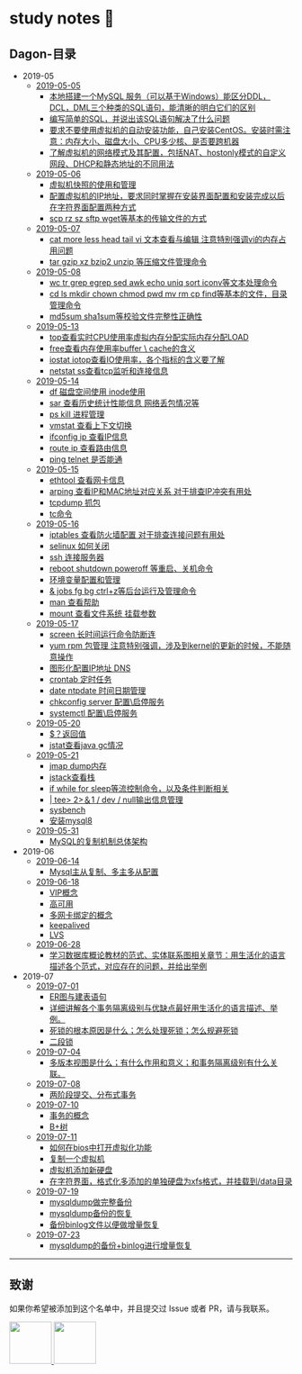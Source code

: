 #  study notes 📘

## Dagon-目录

- 2019-05
    - [2019-05-05](https://github.com/Dagon0577/notes/blob/master/studyNotes/2019-05/2019-05-05/DRDS-2019-05-05.md)
        - [本地搭建一个MySQL 服务（可以基于Windows）能区分DDL，DCL，DML三个种类的SQL语句，能清晰的明白它们的区别](https://github.com/Dagon0577/notes/blob/master/studyNotes/2019-05/2019-05-05/DRDS-2019-05-05.md#搭建MySQL服务，区分DDL,DCL,DML)  
        - [编写简单的SQL，并说出该SQL语句解决了什么问题](https://github.com/Dagon0577/notes/blob/master/studyNotes/2019-05/2019-05-05/DRDS-2019-05-05.md#编写简单的SQL，并说出该SQL语句解决了什么问题)  
        - [要求不要使用虚拟机的自动安装功能，自己安装CentOS。安装时需注意：内存大小、磁盘大小、CPU多少核、是否要跨机器](https://github.com/Dagon0577/notes/blob/master/studyNotes/2019-05/2019-05-05/DRDS-2019-05-05.md#安装虚拟机与CentOS)  
        - [了解虚拟机的网络模式及其配置，包括NAT、hostonly模式的自定义网段、DHCP和静态地址的不同用法](https://github.com/Dagon0577/notes/blob/master/studyNotes/2019-05/2019-05-05/DRDS-2019-05-05.md#了解虚拟机的网络模式及其配置)
    - [2019-05-06](https://github.com/Dagon0577/notes/blob/master/studyNotes/2019-05/2019-05-06/DRDS-2019-05-06.md)
        - [虚拟机快照的使用和管理](https://github.com/Dagon0577/notes/blob/master/studyNotes/2019-05/2019-05-06/DRDS-2019-05-06.md#虚拟机快照的使用和管理)
        - [配置虚拟机的IP地址，要求同时掌握在安装界面配置和安装完成以后在字符界面配置两种方式](https://github.com/Dagon0577/notes/blob/master/studyNotes/2019-05/2019-05-06/DRDS-2019-05-06.md#虚拟机ip地址配置)
        - [scp rz sz sftp wget等基本的传输文件的方式](https://github.com/Dagon0577/notes/blob/master/studyNotes/2019-05/2019-05-06/DRDS-2019-05-06.md#Linux传输文件)
    - [2019-05-07](https://github.com/Dagon0577/notes/blob/master/studyNotes/2019-05/2019-05-07/DRDS-2019-05-07.md)
        - [cat more less head tail vi 文本查看与编辑 注意特别强调vi的内存占用问题](https://github.com/Dagon0577/notes/blob/master/studyNotes/2019-05/2019-05-07/DRDS-2019-05-07.md#文本查看与编辑)
        - [tar gzip xz bzip2 unzip 等压缩文件管理命令](https://github.com/Dagon0577/notes/blob/master/studyNotes/2019-05/2019-05-07/DRDS-2019-05-07.md#压缩文件管理命令)
    - [2019-05-08](https://github.com/Dagon0577/notes/blob/master/studyNotes/2019-05/2019-05-08/DRDS-2019-05-08.md)
        - [wc tr grep egrep sed awk echo uniq sort iconv等文本处理命令](https://github.com/Dagon0577/notes/blob/master/studyNotes/2019-05/2019-05-08/DRDS-2019-05-08.md#文本处理命令)
        - [cd ls mkdir chown chmod pwd mv rm cp find等基本的文件，目录管理命令](https://github.com/Dagon0577/notes/blob/master/studyNotes/2019-05/2019-05-08/DRDS-2019-05-08.md#目录管理命令)
        - [md5sum sha1sum等校验文件完整性正确性](https://github.com/Dagon0577/notes/blob/master/studyNotes/2019-05/2019-05-08/DRDS-2019-05-08.md#校验文件完整性)
    - [2019-05-13](https://github.com/Dagon0577/notes/blob/master/studyNotes/2019-05/2019-05-13/DRDS-2019-05-13.md)
        - [top查看实时CPU使用率虚拟内存分配实际内存分配LOAD](https://github.com/Dagon0577/notes/blob/master/studyNotes/2019-05/2019-05-13/DRDS-2019-05-13.md#查看实时CPU使用率,虚拟内存分配,实际内存分配)
        - [free查看内存使用率buffer \ cache的含义](https://github.com/Dagon0577/notes/blob/master/studyNotes/2019-05/2019-05-13/DRDS-2019-05-13.md#查看内存使用率，buffer%5Ccache的含义)
        - [iostat iotop查看IO使用率，各个指标的含义要了解](https://github.com/Dagon0577/notes/blob/master/studyNotes/2019-05/2019-05-13/DRDS-2019-05-13.md#查看IO使用率)
        - [netstat ss查看tcp监听和连接信息](https://github.com/Dagon0577/notes/blob/master/studyNotes/2019-05/2019-05-13/DRDS-2019-05-13.md#查看tcp监听和连接信息)
    - [2019-05-14](https://github.com/Dagon0577/notes/blob/master/studyNotes/2019-05/2019-05-14/DRDS-2019-05-14.md)
        - [df 磁盘空间使用 inode使用](https://github.com/Dagon0577/notes/blob/master/studyNotes/2019-05/2019-05-14/DRDS-2019-05-14.md#磁盘空间使用)
        - [sar 查看历史统计性能信息 网络丢包情况等](https://github.com/Dagon0577/notes/blob/master/studyNotes/2019-05/2019-05-14/DRDS-2019-05-14.md#查看历史统计性能信息)
        - [ps kill 进程管理](https://github.com/Dagon0577/notes/blob/master/studyNotes/2019-05/2019-05-14/DRDS-2019-05-14.md#进程管理)
        - [vmstat 查看上下文切换](https://github.com/Dagon0577/notes/blob/master/studyNotes/2019-05/2019-05-14/DRDS-2019-05-14.md#查看上下文切换)
        - [ifconfig ip 查看IP信息](https://github.com/Dagon0577/notes/blob/master/studyNotes/2019-05/2019-05-14/DRDS-2019-05-14.md#查看IP信息)
        - [route ip 查看路由信息](https://github.com/Dagon0577/notes/blob/master/studyNotes/2019-05/2019-05-14/DRDS-2019-05-14.md#查看路由信息)
        - [ping telnet 是否能通](https://github.com/Dagon0577/notes/blob/master/studyNotes/2019-05/2019-05-14/DRDS-2019-05-14.md#ping/telnet)
    - [2019-05-15](https://github.com/Dagon0577/notes/blob/master/studyNotes/2019-05/2019-05-15/DRDS-2019-05-15.md)
        - [ethtool 查看网卡信息](https://github.com/Dagon0577/notes/blob/master/studyNotes/2019-05/2019-05-15/DRDS-2019-05-15.md#查看网卡信息)
        - [arping 查看IP和MAC地址对应关系 对于排查IP冲突有用处](https://github.com/Dagon0577/notes/blob/master/studyNotes/2019-05/2019-05-15/DRDS-2019-05-15.md#查看IP和MAC地址对应关系)
        - [tcpdump 抓包](https://github.com/Dagon0577/notes/blob/master/studyNotes/2019-05/2019-05-15/DRDS-2019-05-15.md#抓包)
        - [tc命令](https://github.com/Dagon0577/notes/blob/master/studyNotes/2019-05/2019-05-15/DRDS-2019-05-15.md#tc命令)
    - [2019-05-16](https://github.com/Dagon0577/notes/blob/master/studyNotes/2019-05/2019-05-16/DRDS-2019-05-16.md)
        - [iptables 查看防火墙配置 对于排查连接问题有用处](https://github.com/Dagon0577/notes/blob/master/studyNotes/2019-05/2019-05-16/DRDS-2019-05-16.md#查看防火墙配置)
        - [selinux 如何关闭](https://github.com/Dagon0577/notes/blob/master/studyNotes/2019-05/2019-05-16/DRDS-2019-05-16.md#如何关闭selinux)
        - [ssh 连接服务器](https://github.com/Dagon0577/notes/blob/master/studyNotes/2019-05/2019-05-16/DRDS-2019-05-16.md#ssh连接服务器)
        - [reboot shutdown poweroff 等重启、关机命令](https://github.com/Dagon0577/notes/blob/master/studyNotes/2019-05/2019-05-16/DRDS-2019-05-16.md#重启、关机命令)
        - [环境变量配置和管理](https://github.com/Dagon0577/notes/blob/master/studyNotes/2019-05/2019-05-16/DRDS-2019-05-16.md#环境变量配置和管理)
        - [& jobs fg bg ctrl+z等后台运行及管理命令](https://github.com/Dagon0577/notes/blob/master/studyNotes/2019-05/2019-05-16/DRDS-2019-05-16.md#后台运行及管理命令)
        - [man 查看帮助](https://github.com/Dagon0577/notes/blob/master/studyNotes/2019-05/2019-05-16/DRDS-2019-05-16.md#查看帮助)
        - [mount 查看文件系统 挂载参数](https://github.com/Dagon0577/notes/blob/master/studyNotes/2019-05/2019-05-16/DRDS-2019-05-16.md#查看文件系统)
    - [2019-05-17](https://github.com/Dagon0577/notes/blob/master/studyNotes/2019-05/2019-05-17/DRDS-2019-05-17.md)
        - [screen 长时间运行命令防断连](https://github.com/Dagon0577/notes/blob/master/studyNotes/2019-05/2019-05-17/DRDS-2019-05-17.md#长时间运行命令防断连)
        - [yum rpm 包管理 注意特别强调，涉及到kernel的更新的时候，不能随意操作](https://github.com/Dagon0577/notes/blob/master/studyNotes/2019-05/2019-05-17/DRDS-2019-05-17.md#包管理)
        - [图形化配置IP地址 DNS](https://blog.csdn.net/qq_37777208/article/details/82354227)
        - [crontab 定时任务](https://github.com/Dagon0577/notes/blob/master/studyNotes/2019-05/2019-05-17/DRDS-2019-05-17.md#定时任务)
        - [date ntpdate 时间日期管理](https://github.com/Dagon0577/notes/blob/master/studyNotes/2019-05/2019-05-17/DRDS-2019-05-17.md#时间日期管理)
        - [chkconfig server 配置\启停服务](https://github.com/Dagon0577/notes/blob/master/studyNotes/2019-05/2019-05-17/DRDS-2019-05-17.md#chkconfig)
        - [systemctl 配置\启停服务](https://github.com/Dagon0577/notes/blob/master/studyNotes/2019-05/2019-05-17/DRDS-2019-05-17.md#配置\启停服务)
    - [2019-05-20](https://github.com/Dagon0577/notes/blob/master/studyNotes/2019-05/2019-05-20/DRDS-2019-05-20.md)
        - [$？返回值](https://github.com/Dagon0577/notes/blob/master/studyNotes/2019-05/2019-05-20/DRDS-2019-05-20.md#返回值)
        - [jstat查看java gc情况](https://github.com/Dagon0577/notes/blob/master/studyNotes/2019-05/2019-05-20/DRDS-2019-05-20.md#jstat命令使用)
    - [2019-05-21](https://github.com/Dagon0577/notes/blob/master/studyNotes/2019-05/2019-05-21/DRDS-2019-05-21.md)
        - [jmap dump内存](https://github.com/Dagon0577/notes/blob/master/studyNotes/2019-05/2019-05-21/DRDS-2019-05-21.md#dump内存)
        - [jstack查看栈](https://github.com/Dagon0577/notes/blob/master/studyNotes/2019-05/2019-05-21/DRDS-2019-05-21.md#查看栈)
        - [if while for sleep等流控制命令，以及条件判断相关](https://github.com/Dagon0577/notes/blob/master/studyNotes/2019-05/2019-05-21/DRDS-2019-05-21.md#流控制命令)
        - [| tee> 2>＆1 / dev / null输出信息管理](https://github.com/Dagon0577/notes/blob/master/studyNotes/2019-05/2019-05-21/DRDS-2019-05-21.md#输出信息管理)
        - [sysbench](https://github.com/Dagon0577/notes/blob/master/studyNotes/2019-05/2019-05-21/DRDS-2019-05-21.md#sysbench)
        - [安装mysql8](https://www.cnblogs.com/wlwl/p/9686809.html)
    - [2019-05-31](https://github.com/Dagon0577/notes/blob/master/studyNotes/2019-05/2019-05-31/DRDS-2019-05-31.md)
        - [MySQL的复制机制总体架构](https://github.com/Dagon0577/notes/blob/master/studyNotes/2019-05/2019-05-31/DRDS-2019-05-31.md#MySQL的复制机制总体架构)
- 2019-06
    - [2019-06-14](https://github.com/Dagon0577/notes/blob/master/studyNotes/2019-06/2019-06-14/DRDS-2019-06-14.md)
        - [Mysql主从复制、多主多从配置](https://github.com/Dagon0577/notes/blob/master/studyNotes/2019-06/2019-06-14/DRDS-2019-06-14.md#Mysql主从复制、多主多从配置)
    - [2019-06-18](https://github.com/Dagon0577/notes/blob/master/studyNotes/2019-06/2019-06-18/DRDS-2019-06-18.md)
        - [VIP概念](https://github.com/Dagon0577/notes/blob/master/studyNotes/2019-06/2019-06-18/DRDS-2019-06-18.md#VIP概念)
        - [高可用](https://github.com/Dagon0577/notes/blob/master/studyNotes/2019-06/2019-06-18/DRDS-2019-06-18.md#高可用)
        - [多网卡绑定的概念](https://github.com/Dagon0577/notes/blob/master/studyNotes/2019-06/2019-06-18/DRDS-2019-06-18.md#多网卡绑定的概念)
        - [keepalived](https://github.com/Dagon0577/notes/blob/master/studyNotes/2019-06/2019-06-18/DRDS-2019-06-18.md#keepalived)
        - [LVS](https://blog.csdn.net/weixin_40470303/article/details/80541639)
    - [2019-06-28](https://github.com/Dagon0577/notes/blob/master/studyNotes/2019-06/2019-06-28/DRDS-2019-06-28.md)
        - [学习数据库概论教材的范式、实体联系图相关章节：用生活化的语言描述各个范式，对应存在的问题，并给出举例](https://github.com/Dagon0577/notes/blob/master/studyNotes/2019-06/2019-06-28/DRDS-2019-06-28.md#范式)
- 2019-07
    - [2019-07-01](https://github.com/Dagon0577/notes/blob/master/studyNotes/2019-07/2019-07-01/DRDS-2019-07-01.md)
        - [ER图与建表语句](https://github.com/Dagon0577/notes/blob/master/studyNotes/2019-07/2019-07-01/DRDS-2019-07-01.md#ER图与建表语句)
        - [详细讲解各个事务隔离级别与优缺点最好用生活化的语言描述、举例。](https://github.com/Dagon0577/notes/blob/master/studyNotes/2019-07/2019-07-01/DRDS-2019-07-01.md#事务隔离级别)
        - [死锁的根本原因是什么；怎么处理死锁；怎么规避死锁](https://github.com/Dagon0577/notes/blob/master/studyNotes/2019-07/2019-07-01/DRDS-2019-07-01.md#死锁)
        - [二段锁](https://segmentfault.com/a/1190000012513286)
    - [2019-07-04](https://github.com/Dagon0577/notes/blob/master/studyNotes/2019-07/2019-07-04/DRDS-2019-07-04.md)
        - [多版本视图是什么；有什么作用和意义；和事务隔离级别有什么关联。](https://github.com/Dagon0577/notes/blob/master/studyNotes/2019-07/2019-07-04/DRDS-2019-07-04.md#多版本视图)
    - [2019-07-08](https://github.com/Dagon0577/notes/blob/master/studyNotes/2019-07/2019-07-08/DRDS-2019-07-08.md)
        - [两阶段提交、分布式事务](https://github.com/Dagon0577/notes/blob/master/studyNotes/2019-07/2019-07-08/DRDS-2019-07-08.md#两阶段提交、分布式事务)    
    - [2019-07-10](https://github.com/Dagon0577/notes/blob/master/studyNotes/2019-07/2019-07-10/DRDS-2019-07-10.md)
        - [事务的概念](https://github.com/Dagon0577/notes/blob/master/studyNotes/2019-07/2019-07-10/DRDS-2019-07-10.md#事务的概念)
        - [B+树](https://blog.csdn.net/qq_26222859/article/details/80631121)
    - [2019-07-11](https://github.com/Dagon0577/notes/blob/master/studyNotes/2019-07/2019-07-11/DRDS-2019-07-11.md)
        - [如何在bios中打开虚拟化功能](https://github.com/Dagon0577/notes/blob/master/studyNotes/2019-07/2019-07-11/DRDS-2019-07-11.md#如何在bios中打开虚拟化功能)
        - [复制一个虚拟机](https://blog.csdn.net/pengpengpeng85/article/details/76382927)
        - [虚拟机添加新硬盘](https://blog.csdn.net/zzq900503/article/details/80322220)
        - [在字符界面，格式化多添加的单独硬盘为xfs格式，并挂载到/data目录](https://blog.csdn.net/kjsayn/article/details/52996313)
    - [2019-07-19](https://github.com/Dagon0577/notes/blob/master/studyNotes/2019-07/2019-07-19/DRDS-2019-07-19.md)
        - [mysqldump做完整备份](https://github.com/Dagon0577/notes/blob/master/studyNotes/2019-07/2019-07-19/DRDS-2019-07-19.md#mysqldump做完整备份)
        - [mysqldump备份的恢复](https://github.com/Dagon0577/notes/blob/master/studyNotes/2019-07/2019-07-19/DRDS-2019-07-19.md#mysqldump备份的恢复)
        - [备份binlog文件以便做增量恢复](https://github.com/Dagon0577/notes/blob/master/studyNotes/2019-07/2019-07-19/DRDS-2019-07-19.md备份binlog文件以便做增量恢复)
    - [2019-07-23](https://github.com/Dagon0577/notes/blob/master/studyNotes/2019-07/2019-07-23/DRDS-2019-07-23.md)
        - [mysqldump的备份+binlog进行增量恢复](https://github.com/Dagon0577/notes/blob/master/studyNotes/2019-07/2019-07-23/DRDS-2019-07-23.md#mysqldump的备份+binlog进行增量恢复)    
---
## 致谢
如果你希望被添加到这个名单中，并且提交过 Issue 或者 PR，请与我联系。  

<a href="https://github.com/Dagon0577">
    <img src="https://avatars0.githubusercontent.com/u/31436836?s=460&v=4" width="75px">
</a>
<a href="https://github.com/origin">
    <img src="https://avatars0.githubusercontent.com/u/16187777?s=460&v=4" width="75px">
</a>